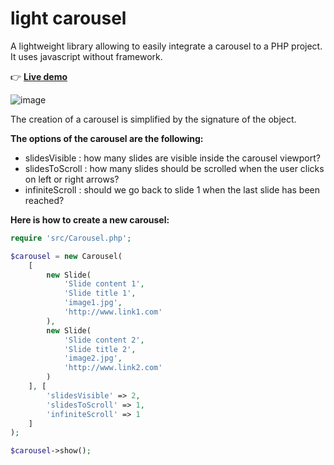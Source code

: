 # light carousel

A lightweight library allowing to easily integrate a carousel to a PHP project. It uses javascript without framework.

👉 [**Live demo**](http://phpstack-856558-2958244.cloudwaysapps.com/)

![image](https://user-images.githubusercontent.com/45925914/176817156-0a8c9f76-611b-49cb-a5db-33effb0045dd.png)

The creation of a carousel is simplified by the signature of the object.

**The options of the carousel are the following:**
- slidesVisible : how many slides are visible inside the carousel viewport?
- slidesToScroll : how many slides should be scrolled when the user clicks on left or right arrows?
- infiniteScroll : should we go back to slide 1 when the last slide has been reached?

**Here is how to create a new carousel:**
```php
require 'src/Carousel.php';

$carousel = new Carousel(
    [
        new Slide(
            'Slide content 1',
            'Slide title 1',
            'image1.jpg',
            'http://www.link1.com'
        ),
        new Slide(
            'Slide content 2',
            'Slide title 2',
            'image2.jpg',
            'http://www.link2.com'
        )
    ], [
        'slidesVisible' => 2,
        'slidesToScroll' => 1,
        'infiniteScroll' => 1
    ]
);

$carousel->show();
```
